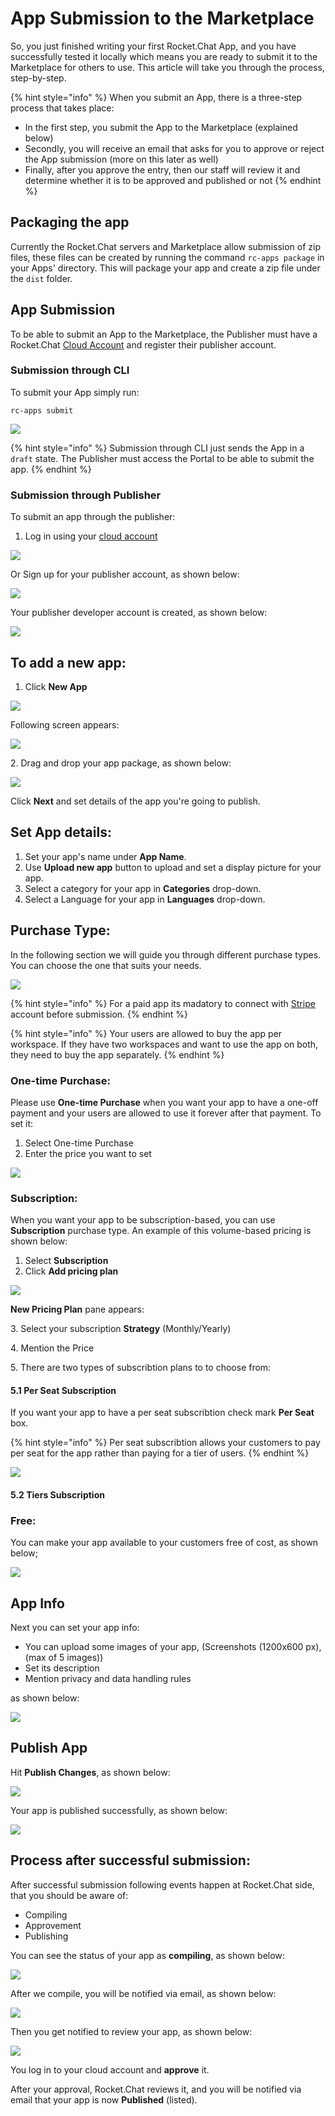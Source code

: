 # App Submission to the Marketplace

So, you just finished writing your first Rocket.Chat App, and you have successfully tested it locally which means you are ready to submit it to the Marketplace for others to use. This article will take you through the process, step-by-step.

{% hint style="info" %}
When you submit an App, there is a three-step process that takes place:&#x20;

* In the first step, you submit the App to the Marketplace (explained below)
* Secondly, you will receive an email that asks for you to approve or reject the App submission (more on this later as well)
* Finally, after you approve the entry, then our staff will review it and determine whether it is to be approved and published or not
{% endhint %}

## Packaging the app

Currently the Rocket.Chat servers and Marketplace allow submission of zip files, these files can be created by running the command `rc-apps package` in your Apps' directory. This will package your app and create a zip file under the `dist` folder.

## App Submission

To be able to submit an App to the Marketplace, the Publisher must have a Rocket.Chat [Cloud Account](https://cloud.rocket.chat/login) and register their publisher account.

### Submission through CLI

To submit your App simply run:

`rc-apps submit`

![](<../../.gitbook/assets/image (186) (1).png>)

{% hint style="info" %}
Submission through CLI just sends the App in a `draft` state. The Publisher must access the Portal to be able to submit the app.
{% endhint %}

### Submission through Publisher

To submit an app through the publisher:

1. Log in using your [cloud account](https://cloud.rocket.chat/login)

![](<../../.gitbook/assets/image (55).png>)

Or Sign up for your publisher account, as shown below:

![](<../../.gitbook/assets/image (183).png>)

Your publisher developer account is created, as shown below:

![](<../../.gitbook/assets/image (48).png>)

## To add a new app:

1. Click **New App**

![](<../../.gitbook/assets/image (19).png>)

Following screen appears:

![](<../../.gitbook/assets/image (45).png>)

2\. Drag and drop your app package, as shown below:

![](<../../.gitbook/assets/image (64).png>)

Click **Next** and set details of the app you're going to publish.

## **Set App details:**

1. Set your app's name under **App Name**.
2. Use **Upload new app** button to upload and set a display picture for your app.
3. Select a category for your app in **Categories** drop-down.
4. Select a Language for your app in **Languages** drop-down.

## Purchase Type:

In the following section we will guide you through different purchase types. You can choose the one that suits your needs.

![](<../../.gitbook/assets/image (56).png>)

{% hint style="info" %}
For a paid app its madatory to connect with [Stripe](https://stripe.com/) account before submission.
{% endhint %}

{% hint style="info" %}
Your users are allowed to buy the app per workspace. If they have two workspaces and want to use the app on both, they need to buy the app separately.
{% endhint %}

### One-time Purchase:

Please use **One-time Purchase** when you want your app to have a one-off payment and your users are allowed to use it forever after that payment. To set it:

1. Select One-time Purchase
2. Enter the price you want to set

![](<../../.gitbook/assets/image (31).png>)

### Subscription:

When you want your app to be subscription-based, you can use **Subscription** purchase type. An example of this volume-based pricing is shown below:

1. Select **Subscription**
2. Click **Add pricing plan**

![](<../../.gitbook/assets/image (11).png>)

**New Pricing Plan** pane appears:

3\. Select your subscription **Strategy** (Monthly/Yearly)

4\. Mention the Price

5\. There are two types of subscribtion plans to to choose from:

#### **5.1** Per Seat Subscription

If you want your app to have a per seat subscribtion check mark **Per Seat** box.

{% hint style="info" %}
Per seat subscribtion allows your customers to pay per seat for the app rather than paying for a tier of users.
{% endhint %}

![](<../../.gitbook/assets/image (3).png>)

#### **5.2** Tiers Subscription

### Free:

You can make your app available to your customers free of cost, as shown below;

![](<../../.gitbook/assets/image (2).png>)

## App Info

Next you can set your app info:

* You can upload some images of your app, (Screenshots (1200x600 px), (max of 5 images))
* Set its description
* Mention privacy and data handling rules

as shown below:

![](<../../.gitbook/assets/image (22).png>)

## Publish App

Hit **Publish Changes**, as shown below:

![](<../../.gitbook/assets/image (40).png>)

Your app is published successfully, as shown below:

![](<../../.gitbook/assets/image (15).png>)

## Process after successful submission:

After successful submission following events happen at Rocket.Chat side, that you should be aware of:

* Compiling
* Approvement
* Publishing

You can see the status of your app as **compiling**, as shown below:

![](<../../.gitbook/assets/image (191).png>)

After we compile, you will be notified via email, as shown below:

![](<../../.gitbook/assets/image (194).png>)

Then you get notified to review your app, as shown below:

![](<../../.gitbook/assets/image (192) (1).png>)

You log in to your cloud account and **approve** it.

After your approval, Rocket.Chat reviews it, and you will be notified via email that your app is now **Published** (listed).
